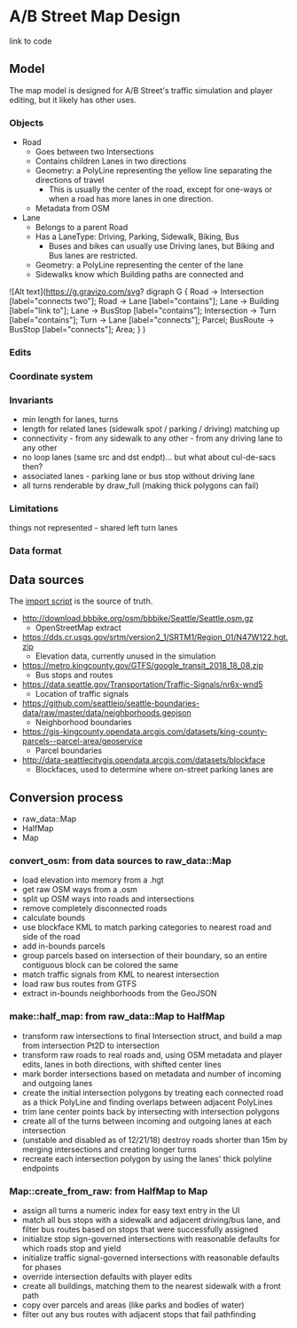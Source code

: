 # A/B Street Map Design

link to code

## Model

The map model is designed for A/B Street's traffic simulation and player
editing, but it likely has other uses.

### Objects

* Road
	* Goes between two Intersections
	* Contains children Lanes in two directions
	* Geometry: a PolyLine representing the yellow line separating the directions of travel
		- This is usually the center of the road, except for one-ways
		  or when a road has more lanes in one direction.
	* Metadata from OSM
* Lane
	* Belongs to a parent Road
	* Has a LaneType: Driving, Parking, Sidewalk, Biking, Bus
		- Buses and bikes can usually use Driving lanes, but Biking and
		  Bus lanes are restricted.
	* Geometry: a PolyLine representing the center of the lane
	* Sidewalks know which Building paths are connected and 

![Alt text](https://g.gravizo.com/svg?
  digraph G {
    Road -> Intersection [label="connects two"];
    Road -> Lane [label="contains"];
    Lane -> Building [label="link to"];
    Lane -> BusStop [label="contains"];
    Intersection -> Turn [label="contains"];
    Turn -> Lane [label="connects"];
    Parcel;
    BusRoute -> BusStop [label="connects"];
    Area;
  }
)

### Edits

### Coordinate system

### Invariants

- min length for lanes, turns
- length for related lanes (sidewalk spot / parking / driving) matching up
- connectivity
        - from any sidewalk to any other
        - from any driving lane to any other
- no loop lanes (same src and dst endpt)... but what about cul-de-sacs then?
- associated lanes
        - parking lane or bus stop without driving lane
- all turns renderable by draw_full (making thick polygons can fail)

### Limitations

things not represented
	- shared left turn lanes

### Data format

## Data sources

The [import
script](https://github.com/dabreegster/abstreet/blob/master/import.sh) is the
source of truth.

* http://download.bbbike.org/osm/bbbike/Seattle/Seattle.osm.gz
	* OpenStreetMap extract
* https://dds.cr.usgs.gov/srtm/version2_1/SRTM1/Region_01/N47W122.hgt.zip
	* Elevation data, currently unused in the simulation
* https://metro.kingcounty.gov/GTFS/google_transit_2018_18_08.zip
	* Bus stops and routes
* https://data.seattle.gov/Transportation/Traffic-Signals/nr6x-wnd5
	* Location of traffic signals
* https://github.com/seattleio/seattle-boundaries-data/raw/master/data/neighborhoods.geojson
	* Neighborhood boundaries
* https://gis-kingcounty.opendata.arcgis.com/datasets/king-county-parcels--parcel-area/geoservice
	* Parcel boundaries
* http://data-seattlecitygis.opendata.arcgis.com/datasets/blockface
	* Blockfaces, used to determine where on-street parking lanes are

## Conversion process

*   raw_data::Map
*   HalfMap
*   Map

### convert_osm: from data sources to raw_data::Map

- load elevation into memory from a .hgt
- get raw OSM ways from a .osm
- split up OSM ways into roads and intersections
- remove completely disconnected roads
- calculate bounds
- use blockface KML to match parking categories to nearest road and side of the
  road
- add in-bounds parcels
- group parcels based on intersection of their boundary, so an entire
  contiguous block can be colored the same
- match traffic signals from KML to nearest intersection
- load raw bus routes from GTFS
- extract in-bounds neighborhoods from the GeoJSON

### make::half_map: from raw_data::Map to HalfMap

- transform raw intersections to final Intersection struct, and build a map
  from intersection Pt2D to intersection
- transform raw roads to real roads and, using OSM metadata and player edits,
  lanes in both directions, with shifted center lines
- mark border intersections based on metadata and number of incoming and
  outgoing lanes
- create the initial intersection polygons by treating each connected road as a
  thick PolyLine and finding overlaps between adjacent PolyLines
- trim lane center points back by intersecting with intersection polygons
- create all of the turns between incoming and outgoing lanes at each
  intersection
- (unstable and disabled as of 12/21/18) destroy roads shorter than 15m by
  merging intersections and creating longer turns
- recreate each intersection polygon by using the lanes' thick polyline
  endpoints

### Map::create_from_raw: from HalfMap to Map

- assign all turns a numeric index for easy text entry in the UI
- match all bus stops with a sidewalk and adjacent driving/bus lane, and filter
  bus routes based on stops that were successfully assigned
- initialize stop sign-governed intersections with reasonable defaults for
  which roads stop and yield
- initialize traffic signal-governed intersections with reasonable defaults for
  phases
- override intersection defaults with player edits
- create all buildings, matching them to the nearest sidewalk with a front path
- copy over parcels and areas (like parks and bodies of water)
- filter out any bus routes with adjacent stops that fail pathfinding
